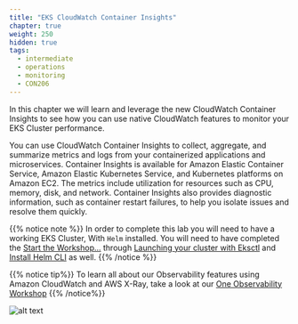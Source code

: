 ```yaml
---
title: "EKS CloudWatch Container Insights"
chapter: true
weight: 250
hidden: true
tags:
  - intermediate
  - operations
  - monitoring
  - CON206
---
```


In this chapter we will learn and leverage the new CloudWatch Container Insights to see how you can use native CloudWatch features to monitor your EKS Cluster performance.

You can use CloudWatch Container Insights to collect, aggregate, and summarize metrics and logs from your containerized applications and microservices. Container Insights is available for Amazon Elastic Container Service, Amazon Elastic Kubernetes Service, and Kubernetes platforms on Amazon EC2. The metrics include utilization for resources such as CPU, memory, disk, and network. Container Insights also provides diagnostic information, such as container restart failures, to help you isolate issues and resolve them quickly.

{{% notice note %}}
In order to complete this lab you will need to have a working EKS Cluster, With `Helm` installed.
You will need to have completed the [Start the Workshop...](/020_prerequisites/) through  [Launching your cluster with Eksctl](/030_eksctl/) and [Install Helm CLI](/beginner/060_helm/helm_intro/install/) as well.
{{% /notice %}}

{{% notice tip%}}
To learn all about our Observability features using Amazon CloudWatch and AWS X-Ray, take a look at our [One Observability Workshop](https://observability.workshop.aws)
{{% /notice%}}

![alt text](/images/ekscwci/insights.png "CW Insights")

